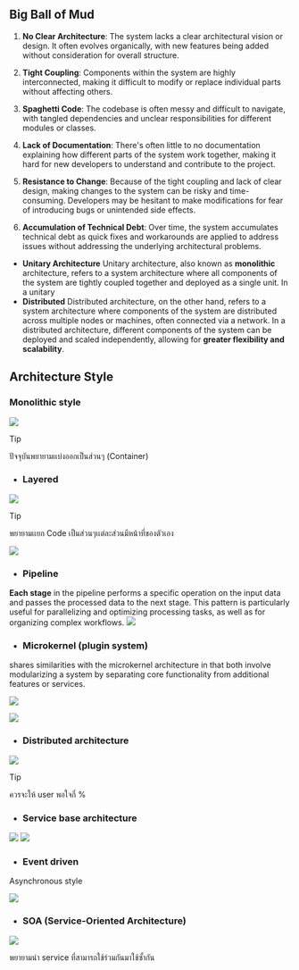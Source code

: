 ## Big Ball of Mud
1. **No Clear Architecture**: The system lacks a clear architectural vision or design. It often evolves organically, with new features being added without consideration for overall structure.
    
2. **Tight Coupling**: Components within the system are highly interconnected, making it difficult to modify or replace individual parts without affecting others.
    
3. **Spaghetti Code**: The codebase is often messy and difficult to navigate, with tangled dependencies and unclear responsibilities for different modules or classes.
    
4. **Lack of Documentation**: There's often little to no documentation explaining how different parts of the system work together, making it hard for new developers to understand and contribute to the project.
    
5. **Resistance to Change**: Because of the tight coupling and lack of clear design, making changes to the system can be risky and time-consuming. Developers may be hesitant to make modifications for fear of introducing bugs or unintended side effects.
    
6. **Accumulation of Technical Debt**: Over time, the system accumulates technical debt as quick fixes and workarounds are applied to address issues without addressing the underlying architectural problems.


- **Unitary Architecture**
	Unitary architecture, also known as **monolithic** architecture, refers to a system architecture where all components of the system are tightly coupled together and deployed as a single unit. In a unitary
- **Distributed**
	Distributed architecture, on the other hand, refers to a system architecture where components of the system are distributed across multiple nodes or machines, often connected via a network. In a distributed architecture, different components of the system can be deployed and scaled independently, allowing for **greater flexibility and scalability**.


## Architecture Style

### Monolithic style

![](https://i.imgur.com/xC5ibt9.png)

>[!tip]
>ปัจจุบันพยายามเเบ่งออกเป็นส่วนๆ (Container)

- ### Layered
![](https://i.imgur.com/k9MiA1J.png)

>[!tip]
>พยายามเเยก Code เป็นส่วนๆเเต่ละส่วนมีหน้าที่ของตัวเอง

![](https://i.imgur.com/EtijSIc.png)

- ### Pipeline
**Each stage** in the pipeline performs a specific operation on the input data and passes the processed data to the next stage. This pattern is particularly useful for parallelizing and optimizing processing tasks, as well as for organizing complex workflows.
![](https://i.imgur.com/gTuHTXZ.png)

- ### Microkernel (plugin system)
shares similarities with the microkernel architecture in that both involve modularizing a system by separating core functionality from additional features or services.

![](https://i.imgur.com/LmVfAQm.png)

![](https://i.imgur.com/FsJW3Ca.png)
- ### Distributed architecture
![](https://i.imgur.com/Hjr1dmB.png)

>[!tip]
>ควรจะให้ user พอใจกี่ %

- ### Service base architecture
![](https://i.imgur.com/SC5kRGC.png)
![](https://i.imgur.com/1q6U474.png)

- ### Event driven
Asynchronous style

![](https://i.imgur.com/vl8NkgN.png)

- ### SOA (Service-Oriented Architecture)
![](https://i.imgur.com/Eb3mmB6.png)

พยายามนํา service ที่สามารถใช้ร่วมกันมาใช้ซั้ากัน